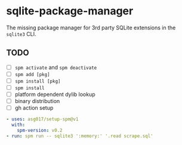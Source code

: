 # sqlite-package-manager

The missing package manager for 3rd party SQLite extensions in the `sqlite3` CLI.

## TODO

- [ ] `spm activate` and `spm deactivate`
- [ ] `spm add [pkg]`
- [ ] `spm install [pkg]`
- [ ] `spm install`
- [ ] platform dependent dylib lookup
- [ ] binary distribution
- [ ] gh action setup

```yaml
- uses: asg017/setup-spm@v1
  with:
    spm-version: v0.2
- run: spm run -- sqlite3 ':memory:' '.read scrape.sql'
```

